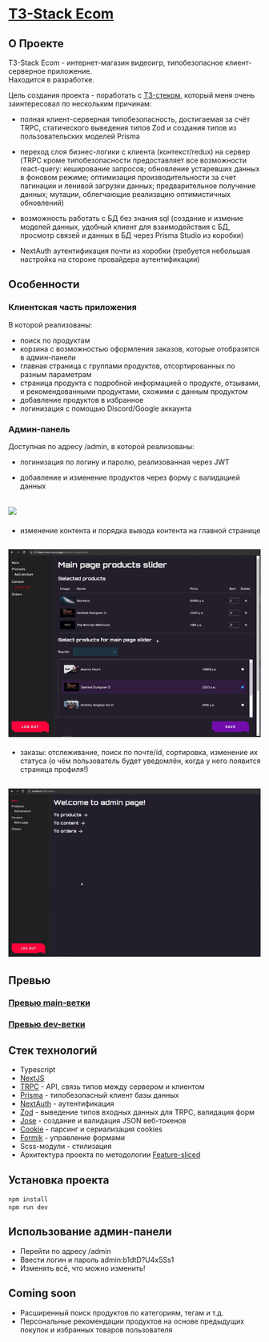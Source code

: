 # [T3-Stack Ecom](https://t3-stack-ecom.vercel.app/)

## О Проекте

T3-Stack Ecom - интернет-магазин видеоигр, типобезопасное клиент-серверное приложение. <br/>
Находится в разработке.

Цель создания проекта - поработать с [T3-стеком](https://create.t3.gg/en/introduction), который меня очень заинтересовал по нескольким причинам:

-   полная клиент-серверная типобезопасность, достигаемая за счёт TRPC, статического выведения типов Zod и создания типов из пользовательских моделей Prisma

-   переход слоя бизнес-логики с клиента (контекст/redux) на сервер (TRPC кроме типобезопасности предоставляет все возможности react-query: кеширование запросов; обновление устаревших данных в фоновом режиме; оптимизация производительности за счет пагинации и ленивой загрузки данных; предварительное получение данных; мутации, облегчающие реализацию оптимистичных обновлений)

-   возможность работать с БД без знания sql (создание и измение моделей данных, удобный клиент для взаимодействия с БД, просмотр связей и данных в БД через Prisma Studio из коробки)

-   NextAuth аутентификация почти из коробки (требуется небольшая настройка на стороне провайдера аутентификации)

## Особенности

### Клиентская часть приложения

В которой реализованы:

-   поиск по продуктам
-   корзина с возможностью оформления заказов, которые отобразятся в админ-панели
-   главная страница с группами продуктов, отсортированных по разным параметрам
-   страница продукта с подробной информацией о продукте, отзывами, и рекомендованными продуктами, схожими с данным продуктом
-   добавление продуктов в избранное
-   логинизация с помощью Discord/Google аккаунта

### Админ-панель

Доступная по адресу /admin, в которой реализованы:

-   логинизация по логину и паролю, реализованная через JWT

-   добавление и изменение продуктов через форму с валидацией данных

## ![](https://github.com/datfeela/T3-stack-ECOM/blob/dev/readmeImg/2.gif)

-   изменение контента и порядка вывода контента на главной странице

## ![](https://github.com/datfeela/T3-stack-ECOM/blob/dev/readmeImg/1.gif)

-   заказы: отслеживание, поиск по почте/id, сортировка, изменение их статуса (о чём пользователь будет уведомлён, когда у него появится страница профиля!)

## ![](https://github.com/datfeela/T3-stack-ECOM/blob/dev/readmeImg/3.gif)

## Превью

### [Превью main-ветки](https://t3-stack-ecom-iluc.vercel.app/)

### [Превью dev-ветки](https://t3-stack-ecom.vercel.app/)

## Стек технологий

-   Typescript
-   [NextJS](https://nextjs.org/docs)
-   [TRPC](https://trpc.io/docs) - API, связь типов между сервером и клиентом
-   [Prisma](https://www.prisma.io/docs) - типобезопасный клиент базы данных
-   [NextAuth](https://next-auth.js.org/getting-started/introduction) - аутентификация
-   [Zod](https://zod.dev) - выведение типов входных данных для TRPC, валидация форм
-   [Jose](https://www.npmjs.com/package/jose) - создание и валидация JSON веб-токенов
-   [Cookie](https://www.npmjs.com/package/cookie) - парсинг и сериализация cookies
-   [Formik](https://formik.org/docs/overview) - управление формами
-   Scss-модули - стилизация
-   Архитектура проекта по методологии [Feature-sliced](https://feature-sliced.design/ru/docs)

## Установка проекта

```
npm install
npm run dev
```

## Использование админ-панели

-   Перейти по адресу /admin
-   Ввести логин и пароль admin:b1dtD?U4x5Ss1
-   Изменять всё, что можно изменить!

## Coming soon

-   Расширенный поиск продуктов по категориям, тегам и т.д.
-   Персональные рекомендации продуктов на основе предыдущих покупок и избранных товаров пользователя
